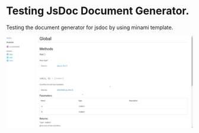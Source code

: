 # Testing JsDoc Document Generator.

Testing the document generator for jsdoc by using minami template.

![jsdoc documentation using minami template](./img.jpg)